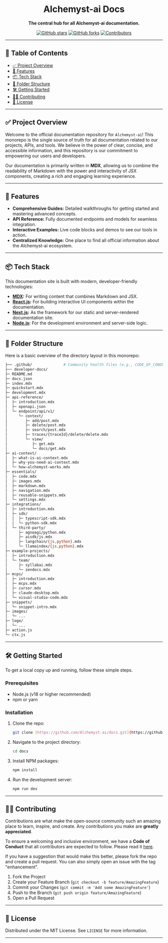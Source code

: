 <div align="center">
  <h1>Alchemyst-ai Docs</h1>
  <p><strong>The central hub for all Alchemyst-ai documentation.</strong></p>

  <p>
    <a href="https://github.com/Alchemyst-ai/docs/stargazers"><img src="https://img.shields.io/github/stars/Alchemyst-ai/docs?style=social" alt="GitHub stars"></a>
    <a href="https://github.com/Alchemyst-ai/docs/network"><img src="https://img.shields.io/github/forks/Alchemyst-ai/docs?style=social" alt="GitHub forks"></a>
    <a href="https://github.com/Alchemyst-ai/docs/graphs/contributors"><img src="https://img.shields.io/github/contributors/Alchemyst-ai/docs" alt="Contributors"></a>

  </p>
</div>

---

## 📜 Table of Contents

* [✅ Project Overview](#-project-overview)
* [🚀 Features](#-features)
* [📦 Tech Stack](#-tech-stack)
* [📁 Folder Structure](#-folder-structure)
* [🛠️ Getting Started](#️-getting-started)
* [🧑‍💻 Contributing](#-contributing)
* [📄 License](#-license)

---

## ✅ Project Overview

Welcome to the official documentation repository for `Alchemyst-ai`! This monorepo is the single source of truth for all documentation related to our projects, APIs, and tools. We believe in the power of clear, concise, and accessible information, and this repository is our commitment to empowering our users and developers.

Our documentation is primarily written in **MDX**, allowing us to combine the readability of Markdown with the power and interactivity of JSX components, creating a rich and engaging learning experience.

---

## 🚀 Features

* **Comprehensive Guides:** Detailed walkthroughs for getting started and mastering advanced concepts.
* **API Reference:** Fully documented endpoints and models for seamless integration.
* **Interactive Examples:** Live code blocks and demos to see our tools in action.
* **Centralized Knowledge:** One place to find all official information about the Alchemyst-ai ecosystem.

---

## 📦 Tech Stack

This documentation site is built with modern, developer-friendly technologies:

* **[MDX](https://mdxjs.com/):** For writing content that combines Markdown and JSX.
* **[React.js](https://react.dev/):** For building interactive UI components within the documentation.
* **[Next.js](https://nextjs.org/):** As the framework for our static and server-rendered documentation site.
* **[Node.js](https://nodejs.org/):** For the development environment and server-side logic.

---

## 📁 Folder Structure

Here is a basic overview of the directory layout in this monorepo:

```bash
├── .github/              # Community health files (e.g., CODE_OF_CONDUCT.md)
├── developer-docs/
├─ README.md
├─ docs.json
├─ index.mdx
├─ quickstart.mdx
├─ development.mdx
├─ api-reference/
│  ├─ introduction.mdx
│  ├─ openapi.json
│  └─ endpoint/api/v1/
│     └─ context/
│        ├─ add/post.mdx
│        ├─ delete/post.mdx
│        ├─ search/post.mdx
│        ├─ traces/{traceId}/delete/delete.mdx
│        └─ view/
│           ├─ get.mdx
│           └─ docs/get.mdx
├─ ai-context/
│  ├─ what-is-ai-context.mdx
│  ├─ why-you-need-ai-context.mdx
│  └─ how-alchemyst-works.mdx
├─ essentials/
│  ├─ code.mdx
│  ├─ images.mdx
│  ├─ markdown.mdx
│  ├─ navigation.mdx
│  ├─ reusable-snippets.mdx
│  └─ settings.mdx
├─ integrations/
│  ├─ introduction.mdx
│  ├─ sdk/
│  │  ├─ typescript-sdk.mdx
│  │  └─ python-sdk.mdx
│  └─ third-party/
│     ├─ agnoagi/python.mdx
│     ├─ aisdk/js.mdx
│     ├─ langchain/{js,python}.mdx
│     └─ llamaindex/{js,python}.mdx
├─ example-projects/
│  ├─ introduction.mdx
│  └─ team/
│     ├─ syllabai.mdx
│     └─ zendocs.mdx
├─ mcps/
│  ├─ introduction.mdx
│  ├─ mcps.mdx
│  ├─ cursor.mdx
│  ├─ claude-desktop.mdx
│  └─ visual-studio-code.mdx
├─ snippets/
│  └─ snippet-intro.mdx
├─ images/
│  └─ ...
├─ logo/
│  └─ ...
├─ action.js
└─ ctx.js
```

---

## 🛠️ Getting Started

To get a local copy up and running, follow these simple steps.

### Prerequisites

* Node.js (v18 or higher recommended)
* npm or yarn

### Installation

1.  Clone the repo:
    ```sh
    git clone [https://github.com/Alchemyst-ai/docs.git](https://github.com/Alchemyst-ai/docs.git)
    ```
2.  Navigate to the project directory:
    ```sh
    cd docs
    ```
3.  Install NPM packages:
    ```sh
    npm install
    ```
4.  Run the development server:
    ```sh
    npm run dev
    ```

---

## 🧑‍💻 Contributing

Contributions are what make the open-source community such an amazing place to learn, inspire, and create. Any contributions you make are **greatly appreciated**.

To ensure a welcoming and inclusive environment, we have a **Code of Conduct** that all contributors are expected to follow. Please read it [here](https://github.com/Alchemyst-ai/docs/blob/main/.github/CODE_OF_CONDUCT.md).

If you have a suggestion that would make this better, please fork the repo and create a pull request. You can also simply open an issue with the tag "enhancement".

1.  Fork the Project
2.  Create your Feature Branch (`git checkout -b feature/AmazingFeature`)
3.  Commit your Changes (`git commit -m 'Add some AmazingFeature'`)
4.  Push to the Branch (`git push origin feature/AmazingFeature`)
5.  Open a Pull Request

---

## 📄 License

Distributed under the MIT License. See `LICENSE` for more information.

---
